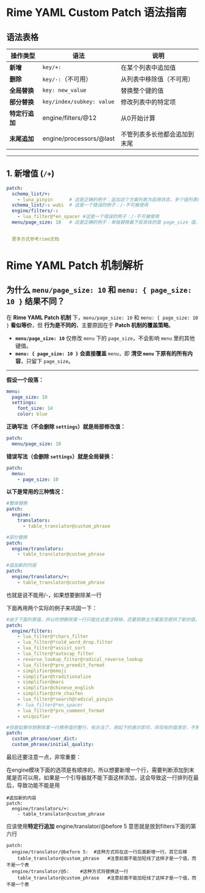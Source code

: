 



# Rime YAML Custom Patch 语法指南

## 语法表格

| 操作类型       | 语法                      | 说明                         |
| -------------- | ------------------------- | ---------------------------- |
| **新增**       | `key/+:`                  | 在某个列表中追加值           |
| **删除**       | `key/-:`（不可用）        | 从列表中移除值（不可用）     |
| **全局替换**   | `key: new_value`          | 替换整个键的值               |
| **部分替换**   | `key/index/subkey: value` | 修改列表中的特定项           |
| **特定行追加** | engine/filters/@12        | 从0开始计算                  |
| **末尾追加**   | engine/processors/@last   | 不管列表多长他都会追加到末尾 |



---

## 1. **新增值 (`/+`)**
```yaml
patch:
  schema_list/+: 
    - luna_pinyin      # 这是正确的例子：追加这个方案列表为启用状态，多个值列表即可
  schema_list/-: wubi  # 这是一个错误的例子：/-不可被使用
  engine/filters/-:
    - lua_filter@*en_spacer #这是一个错误的例子：/-不可被使用
  menu/page_size: 10   # 这是正确的例子：单独替换最下层具体的值 page_size 值，不影响其他值

  
  更多方式参考rime文档

```



# Rime YAML Patch 机制解析

## 为什么 `menu/page_size: 10` 和 `menu: { page_size: 10 }` 结果不同？

在 **Rime YAML Patch 机制** 下，`menu/page_size: 10` 和 `menu: { page_size: 10 }` **看似等价**，但 **行为是不同的**，主要原因在于 **Patch 机制的覆盖策略**。

- **`menu/page_size: 10`** 仅修改 `menu` 下的 `page_size`，不会影响 `menu` 里的其他键值。
- **`menu: { page_size: 10 }`** **会直接覆盖** `menu`，即 **清空 `menu` 下原有的所有内容**，只留下 `page_size`。

---

**假设一个段落：**

```yaml
menu:
  page_size: 10
  settings:
    font_size: 14
    color: blue

```

**正确写法（不会删除 `settings`）就是局部修改值：**

```yaml
patch:
  menu/page_size: 10
```



**错误写法（会删除 `settings`）就是全局替换：**

```yaml
patch:
  menu:
    - page_size: 10
```

**以下是常用的三种情况：**

```yaml
#整体替换
patch:
  engine:
    translators:
      - table_translator@custom_phrase

```

```yaml
#部分替换
patch:
  engine/translators:
    - table_translator@custom_phrase

```

```yaml
#追加新的内容
patch:
  engine/translators/+:
    - table_translator@custom_phrase

```

也就是说不能用/-，如果想要删除某一行

下面再用两个实际的例子来巩固一下：

```yaml
#由于下面列表值，所以你想删除某一行只能在这里注释掉，还要观察主方案是否提供了新的值，删除某一个单独的值确实是个难点
patch:
  engine/filters:
    - lua_filter@*chars_filter                     
    - lua_filter@*cold_word_drop.filter
    - lua_filter@*assist_sort                       
    - lua_filter@*autocap_filter                    
    - reverse_lookup_filter@radical_reverse_lookup  
    - lua_filter@*pro_preedit_format                
    - simplifier@emoji                            
    - simplifier@traditionalize                     
    - simplifier@mars                               
    - simplifier@chinese_english                    
    - simplifier@zrm_chaifen                        
    - lua_filter@*search@radical_pinyin            
    #- lua_filter@*en_spacer                         
    - lua_filter@*pro_comment_format                
    - uniquifier   
```

```yaml
#但是如果你想删除某一行携带值的整行，有办法了，用如下的表示即可，将现有的值清空，不熟的时候整行也就不会生效了，这一行就不存在了
patch:
  custom_phrase/user_dict:
  custom_phrase/initial_quality:
```

最后还要注意一点，非常重要：

在engine模块下面的选项是有顺序的，所以想要新增一个行，需要判断添加到末尾是否可以用，如果是一个引导器就不能下面这样添加，这会导致这一行排列在最后，导致功能不能是用

```
#追加新的内容
patch:
  engine/translators/+:
    - table_translator@custom_phrase
```

应该使用**特定行追加**  engine/translator/@before 5 意思就是放到filters下面的第六行

```
patch:
  engine/translator/@before 5:  #这种方式将在这一行后面新增一行，其它后移
    table_translator@custom_phrase   #注意前面不能加短线了这样才是一个值，而不是一个表
  engine/translator/@5:    #这种方式将替换这一行
    table_translator@custom_phrase   #注意前面不能加短线了这样才是一个值，而不是一个表
```

